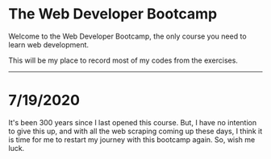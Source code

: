# The Web Developer Bootcamp

 Welcome to the Web Developer Bootcamp, the only course you need to learn web development. 
 
 This will be my place to record most of my codes from the exercises.
 
 
 --------------------------------------------------------------------------------------------
 # 7/19/2020
 It's been 300 years since I last opened this course. 
 But, I have no intention to give this up, 
 and with all the web scraping coming up these days, 
 I think it is time for me to restart my journey with this bootcamp again. 
 So, wish me luck. 
